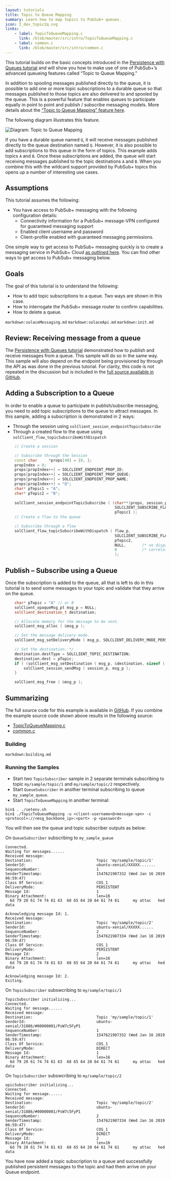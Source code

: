 ```yaml
---
layout: tutorials
title: Topic to Queue Mapping
summary: Learn how to map topics to PubSub+ queues.
icon: I_dev_topic2q.svg
links:
    - label: TopicToQueueMapping.c
      link: /blob/master/src/intro/TopicToQueueMapping.c
    - label: common.c
      link: /blob/master/src/intro/common.c
---
```


This tutorial builds on the basic concepts introduced in the [Persistence with Queues tutorial](../persistence-with-queues/) and will show you how to make use of one of PubSub+’s advanced queueing features called “Topic to Queue Mapping.”

In addition to spooling messages published directly to the queue, it is possible to add one or more topic subscriptions to a durable queue so that messages published to those topics are also delivered to and spooled by the queue. This is a powerful feature that enables queues to participate equally in point to point and publish / subscribe messaging models. More details about the [“Topic to Queue Mapping” feature here](https://docs.solace.com/PubSub-Basics/Core-Concepts.htm).

The following diagram illustrates this feature.

![Diagram: Topic to Queue Mapping](../../../images/diagrams/topic-to-queue-mapping-detail.png)

If you have a durable queue named `Q`, it will receive messages published directly to the queue destination named `Q`. However, it is also possible to add subscriptions to this queue in the form of topics. This example adds topics `A` and `B`. Once these subscriptions are added, the queue will start receiving messages published to the topic destinations `A` and `B`. When you combine this with the wildcard support provided by PubSub+ topics this opens up a number of interesting use cases.

## Assumptions

This tutorial assumes the following:

*   You have access to PubSub+ messaging with the following configuration details:
    *   Connectivity information for a PubSub+ message-VPN configured for guaranteed messaging support
    *   Enabled client username and password
    *   Client-profile enabled with guaranteed messaging permissions.

One simple way to get access to PubSub+ messaging quickly is to create a messaging service in PubSub+ Cloud [as outlined here](https://solace.com/products/event-broker/cloud/). You can find other ways to get access to PubSub+ messaging below.

## Goals

The goal of this tutorial is to understand the following:

*   How to add topic subscriptions to a queue. Two ways are shown in this case.
*   How to interrogate the PubSub+ message router to confirm capabilities.
*   How to delete a queue.


`markdown:solaceMessaging.md`
`markdown:solaceApi.md`
`markdown:init.md`

## Review: Receiving message from a queue

The [Persistence with Queues tutorial](../persistence-with-queues/) demonstrated how to publish and receive messages from a queue. This sample will do so in the same way. This sample will also depend on the endpoint being provisioned by through the API as was done in the previous tutorial. For clarity, this code is not repeated in the discussion but is included in the [full source available in GitHub](https://github.com/SolaceSamples/solace-samples-c/blob/master/src/TopicToQueueMapping/TopicToQueueMapping.cs).

## Adding a Subscription to a Queue

In order to enable a queue to participate in publish/subscribe messaging, you need to add topic subscriptions to the queue to attract messages. In this sample, adding a subscription is demonstrated in 2 ways:
* Through the session using `solClient_session_endpointTopicSubscribe` 
* Through a created flow to the queue using `solClient_flow_topicSubscribeWithDispatch` 
  
```cpp
    // Create a session 

    // Subscribe through the Session
    const char     *props[40] = {0, };
    propIndex = 0;
    props[propIndex++] = SOLCLIENT_ENDPOINT_PROP_ID;
    props[propIndex++] = SOLCLIENT_ENDPOINT_PROP_QUEUE;
    props[propIndex++] = SOLCLIENT_ENDPOINT_PROP_NAME;
    props[propIndex++] = "Q";
    char* pTopic1 = "A";
    char* pTopic2 = "B";
    
    solClient_session_endpointTopicSubscribe ( (char**)props, session_p,
                                                SOLCLIENT_SUBSCRIBE_FLAGS_WAITFORCONFIRM,
                                                pTopic1 );
    // Create a flow to the queue

    // Subscribe through a flow
    solClient_flow_topicSubscribeWithDispatch ( flow_p,
                                                SOLCLIENT_SUBSCRIBE_FLAGS_WAITFORCONFIRM,
                                                pTopic2,
                                                NULL,       /* no dispatch functions */
                                                0           /* correlation tag pointer */
                                                );

```

## Publish – Subscribe using a Queue

Once the subscription is added to the queue, all that is left to do in this tutorial is to send some messages to your topic and validate that they arrive on the queue. 

```cpp
    char* pTopic = "A" // or B
    solClient_opaqueMsg_pt msg_p = NULL;
    solClient_destination_t destination;

    // Allocate memory for the message to be sent. 
    solClient_msg_alloc ( &msg_p );

    // Set the message delivery mode. 
    solClient_msg_setDeliveryMode ( msg_p, SOLCLIENT_DELIVERY_MODE_PERSISTENT );

    // Set the destination. */
    destination.destType = SOLCLIENT_TOPIC_DESTINATION;
    destination.dest = pTopic;
    if ( (solClient_msg_setDestination ( msg_p, &destination, sizeof ( destination ) ) ) != SOLCLIENT_OK ) {
        solClient_session_sendMsg ( session_p, msg_p );
    }

    solClient_msg_free ( &msg_p );

```

## Summarizing

The full source code for this example is available in [GitHub](https://github.com/SolaceSamples/solace-samples-c). If you combine the example source code shown above results in the following source:

* [TopicToQueueMapping.c](https://github.com/SolaceSamples/solace-samples-c/blob/master/src/intro/TopicToQueueMapping.c)
* [common.c](https://github.com/SolaceSamples/solace-samples-c/blob/master/src/intro/common.c)

### Building

`markdown:building.md`

### Running the Samples

* Start two `TopicSubscriber` sample in 2 separate terminals subscribing to topic `my/sample/topic/1` and `my/sample/topic/2` respectively.
* Start `QueueSubscriber` in another terminal subscribing to queue `my_sample_queue`.
* Start `TopicToQueueMapping` in another terminal:
```
bin$ . ./setenv.sh
bin$ ./TopicToQueueMapping -u <client-username>@<message-vpn> -c <protocol>://<msg_backbone_ip>:<port> -p <password>
```
You will then see the queue and topic subscriber outputs as below:

On `QueueSubscriber` subscribing to `my_sample_queue`
```
Connected.
Waiting for messages......
Received message:
Destination:                            Topic 'my/sample/topic/1'
SenderId:                               ubuntu-xenial/XXXXX.......
SequenceNumber:                         1
SenderTimestamp:                        1547621987332 (Wed Jan 16 2019 06:59:47)
Class Of Service:                       COS_1
DeliveryMode:                           PERSISTENT
Message Id:                             1
Binary Attachment:                      len=16
  6d 79 20 61 74 74 61 63  68 65 64 20 64 61 74 61      my attac   hed data

Acknowledging message Id: 1.
Received message:
Destination:                            Topic 'my/sample/topic/2'
SenderId:                               ubuntu-xenial/XXXXX......
SequenceNumber:                         2
SenderTimestamp:                        1547621987334 (Wed Jan 16 2019 06:59:47)
Class Of Service:                       COS_1
DeliveryMode:                           PERSISTENT
Message Id:                             2
Binary Attachment:                      len=16
  6d 79 20 61 74 74 61 63  68 65 64 20 64 61 74 61      my attac   hed data

Acknowledging message Id: 2.
Exiting.
```
On `TopicSubscriber` subswcribing to `my/sample/topic/1`
```
TopicSubscriber initializing...
Connected.
Waiting for message......
Received message:
Destination:                            Topic 'my/sample/topic/1'
SenderId:                               ubuntu-xenial/31886/#00000001/PsW7c5FyP1
SequenceNumber:                         1
SenderTimestamp:                        1547621987332 (Wed Jan 16 2019 06:59:47)
Class Of Service:                       COS_1
DeliveryMode:                           DIRECT
Message Id:                             1
Binary Attachment:                      len=16
  6d 79 20 61 74 74 61 63  68 65 64 20 64 61 74 61      my attac   hed data
```
On `TopicSubscriber` subswcribing to `my/sample/topic/2`
```
opicSubscriber initializing...
Connected.
Waiting for message......
Received message:
Destination:                            Topic 'my/sample/topic/2'
SenderId:                               ubuntu-xenial/31886/#00000001/PsW7c5FyP1
SequenceNumber:                         2
SenderTimestamp:                        1547621987334 (Wed Jan 16 2019 06:59:47)
Class Of Service:                       COS_1
DeliveryMode:                           DIRECT
Message Id:                             2
Binary Attachment:                      len=16
  6d 79 20 61 74 74 61 63  68 65 64 20 64 61 74 61      my attac   hed data
```
You have now added a topic subscription to a queue and successfully published persistent messages to the topic and had them arrive on your Queue endpoint.